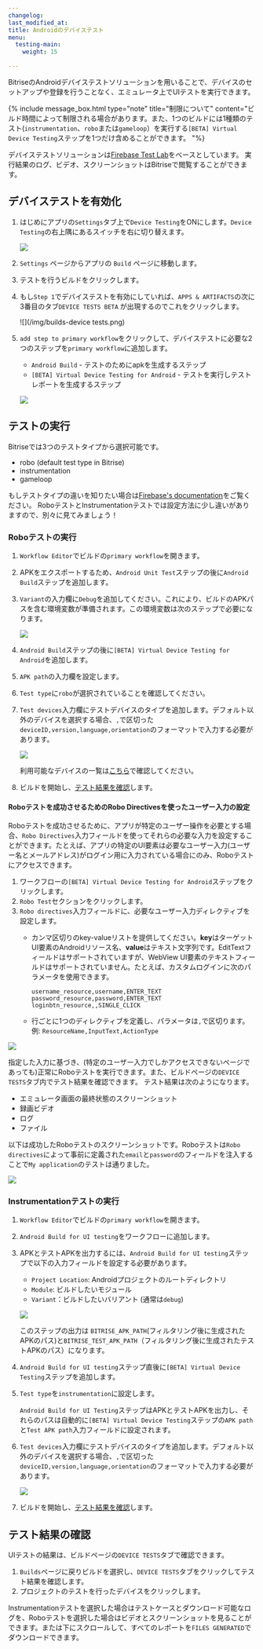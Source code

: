 ```yaml
---
changelog: 
last_modified_at: 
title: Androidのデバイステスト
menu:
  testing-main:
    weight: 15

---
```

BitriseのAndroidデバイステストソリューションを用いることで、デバイスのセットアップや登録を行うことなく、エミュレータ上でUIテストを実行できます。

{% include message_box.html type="note" title="制限について" content="ビルド時間によって制限される場合があります。また、1つのビルドには1種類のテスト(`instrumentation`、`robo`または`gameloop`）を実行する`[BETA] Virtual Device Testing`ステップを1つだけ含めることができます。  "%}

デバイステストソリューションは[Firebase Test Lab](https://firebase.google.com/docs/test-lab/)をベースとしています。 実行結果のログ、ビデオ、スクリーンショットはBitriseで閲覧することができます。

## デバイステストを有効化

1. はじめにアプリの`Settings`タブ上で`Device Testing`をONにします。`Device Testing`の右上隅にあるスイッチを右に切り替えます。

   ![](/img/enable-ui-test-on-virtual-devices.png)
2. `Settings` ページからアプリの `Build` ページに移動します。
3. テストを行うビルドをクリックします。
4. もし`Step 1`でデバイステストを有効にしていれば、`APPS & ARTIFACTS`の次に3番目のタブ`DEVICE TESTS BETA` が出現するのでこれをクリックします。

   ![](/img/builds-device tests.png)
5. `add step to primary workflow`をクリックして、デバイステストに必要な2つのステップを`primary workflow`に追加します。
   * `Android Build` - テストのためにapkを生成するステップ
   * `[BETA] Virtual Device Testing for Android` - テストを実行しテストレポートを生成するステップ

   ![](/img/add-step-to-primary-workflow.png)

## テストの実行

Bitriseでは3つのテストタイプから選択可能です。

* robo (default test type in Bitrise)
* instrumentation
* gameloop

もしテストタイプの違いを知りたい場合は[Firebase's documentation](https://firebase.google.com/docs/test-lab/android/overview)をご覧ください。
RoboテストとInstrumentationテストでは設定方法に少し違いがありますので、別々に見てみましょう！

### Roboテストの実行

1. `Workflow Editor`でビルドの`primary workflow`を開きます。
2. APKをエクスポートするため、`Android Unit Test`ステップの後に`Android Build`ステップを追加します。
3. `Variant`の入力欄に`Debug`を追加してください。これにより、ビルドのAPKパスを含む環境変数が準備されます。この環境変数は次のステップで必要になります。

   ![](/img/robo-test.png)
4. `Android Build`ステップの後に`[BETA] Virtual Device Testing for Android`を追加します。
5. `APK path`の入力欄を設定します。
6. `Test type`に`robo`が選択されていることを確認してください。
7. `Test devices`入力欄にテストデバイスのタイプを追加します。デフォルト以外のデバイスを選択する場合、`,`で区切った `deviceID,version,language,orientation`のフォーマットで入力する必要があります。

   ![](/img/robo-test-1.png)
   
   利用可能なデバイスの一覧は[こちら](https://firebase.google.com/docs/test-lab/android/available-testing-devices)で確認してください。
8. ビルドを開始し、[テスト結果を確認](/jp/testing/device-testing-for-android/#テスト結果の確認)します。

#### Roboテストを成功させるためのRobo Directivesを使ったユーザー入力の設定

Roboテストを成功させるために、アプリが特定のユーザー操作を必要とする場合、`Robo Directives`入力フィールドを使ってそれらの必要な入力を設定することができます。たとえば、アプリの特定のUI要素は必要なユーザー入力(ユーザー名とメールアドレス)がログイン用に入力されている場合にのみ、Roboテストにアクセスできます。

1. ワークフローの`[BETA] Virtual Device Testing for Android`ステップをクリックします。
2. `Robo Test`セクションをクリックします。
3. `Robo directives`入力フィールドに、必要なユーザー入力ディレクティブを設定します。
   * カンマ区切りのkey-valueリストを提供してください。**key**はターゲットUI要素のAndroidリソース名、**value**はテキスト文字列です。EditTextフィールドはサポートされていますが、WebView UI要素のテキストフィールドはサポートされていません。たとえば、カスタムログインに次のパラメータを使用できます。

         username_resource,username,ENTER_TEXT
         password_resource,password,ENTER_TEXT
         loginbtn_resource,,SINGLE_CLICK
   * 行ごとに1つのディレクティブを定義し、パラメータは`,`で区切ります。例: `ResourceName,InputText,ActionType`

![](/img/robo-directives.png)

指定した入力に基づき、(特定のユーザー入力でしかアクセスできないページであっても)正常にRoboテストを実行できます。また、ビルドページの`DEVICE TESTS`タブ内でテスト結果を確認できます。 テスト結果は次のようになります。

* エミュレータ画面の最終状態のスクリーンショット
* 録画ビデオ
* ログ
* ファイル

以下は成功したRoboテストのスクリーンショットです。Roboテストは`Robo directives`によって事前に定義された`email`と`password`のフィールドを注入することで`My application`のテストは通りました。

![](/img/successful-robo-test.jpg)

### Instrumentationテストの実行

1. `Workflow Editor`でビルドの`primary workflow`を開きます。
2. `Android Build for UI testing`をワークフローに追加します。
3. APKとテストAPKを出力するには、`Android Build for UI testing`ステップで以下の入力フィールドを設定する必要があります。
   * `Project Location`: Androidプロジェクトのルートディレクトリ
   * `Module`: ビルドしたいモジュール
   * `Variant`：ビルドしたいバリアント (通常は`debug`)

   ![](/img/android-build-ui-testing.png)

   このステップの出力は `BITRISE_APK_PATH`(フィルタリング後に生成されたAPKのパス)と`BITRISE_TEST_APK_PATH`（フィルタリング後に生成されたテストAPKのパス）になります。
4. `Android Build for UI testing`ステップ直後に`[BETA] Virtual Device Testing`ステップを追加します。
5. `Test type`を`instrumentation`に設定します。

   `Android Build for UI Testing`ステップはAPKとテストAPKを出力し、それらのパスは自動的に`[BETA] Virtual Device Testing`ステップの`APK path`と`Test APK path`入力フィールドに設定されます。
6. `Test devices`入力欄にテストデバイスのタイプを追加します。デフォルト以外のデバイスを選択する場合、`,`で区切った `deviceID,version,language,orientation`のフォーマットで入力する必要があります。

   ![](/img/instrumentation-test-2.png)
7. ビルドを開始し、[テスト結果を確認](/jp/testing/device-testing-for-android/#テスト結果の確認)します。

## テスト結果の確認

UIテストの結果は、ビルドページの`DEVICE TESTS`タブで確認できます。

1. `Builds`ページに戻りビルドを選択し、`DEVICE TESTS`タブをクリックしてテスト結果を確認します。
2. プロジェクトのテストを行ったデバイスをクリックします。

Instrumentationテストを選択した場合はテストケースとダウンロード可能なログを、Roboテストを選択した場合はビデオとスクリーンショットを見ることができます。または下にスクロールして、すべてのレポートを`FILES GENERATED`でダウンロードできます。